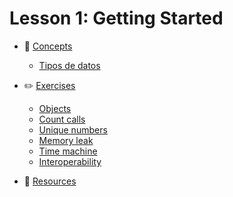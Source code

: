 # Lesson 1: Getting Started

* 🧠 [Concepts](CONCEPTS)
  * [Tipos de datos](CONCEPTS/Tipos_de_datos.md)

* ✏️ [Exercises](EXERCISES)
  * [Objects](EXERCISES/1.objects.js)
  * [Count calls](EXERCISES/2.count-calls.js)
  * [Unique numbers](EXERCISES/3.unique-numbers.js)
  * [Memory leak](EXERCISES/4.memory-leak.js)
  * [Time machine](EXERCISES/5.time-machine.js)
  * [Interoperability](EXERCISES/6.interoperability.js)

* 🔗 [Resources](RESOURCES.md)
